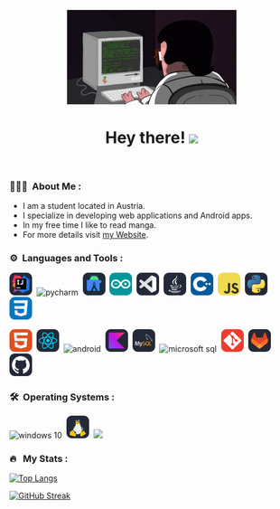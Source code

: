 <p align="center"><img src="coding.gif" width="300"/></p>
<h1 align="center">Hey there! <img src="https://media.giphy.com/media/hvRJCLFzcasrR4ia7z/giphy.gif" width="40"></h1>
<p align="center"><img src="https://komarev.com/ghpvc/?username=wautischer&style=flat-square&color=blue" alt=""></p>

### 👨🏻‍💻 &nbsp;About Me :
* I am a student located in Austria.
* I specialize in developing web applications and Android apps.
* In my free time I like to read manga.
* For more details visit <a href="https://www.wautischer.dev">my Website</a>.

### ⚙️ &nbsp;Languages and Tools :
<p>
<img src="https://github.com/tandpfun/skill-icons/raw/main/icons/Idea-Dark.svg" alt="intellij" width="40" height="40"/>&nbsp;
<img src="https://cdn.iconscout.com/icon/free/png-256/free-pycharm-1175008.png" alt="pycharm" width="40" height="40"/>&nbsp;
<img src="https://github.com/tandpfun/skill-icons/raw/main/icons/AndroidStudio-Dark.svg" alt="android studio" width="40" height="40"/>&nbsp;
<img src="https://raw.githubusercontent.com/tandpfun/skill-icons/59059d9d1a2c092696dc66e00931cc1181a4ce1f/icons/Arduino.svg" alt="arduino ide" width="40" height="40"/>&nbsp;
<img src="https://github.com/tandpfun/skill-icons/raw/main/icons/VSCode-Dark.svg" alt="vscode" width="40" height="40"/>&nbsp;
<img src="https://github.com/tandpfun/skill-icons/raw/main/icons/Java-Dark.svg" alt="java" width="40" height="40"/>&nbsp;
<img src="https://github.com/tandpfun/skill-icons/raw/main/icons/CPP.svg" alt="cpp" width="40" height="40"/>&nbsp;
<img src="https://github.com/tandpfun/skill-icons/raw/main/icons/JavaScript.svg" alt="javascript" width="40" height="40"/>&nbsp;
<img src="https://github.com/tandpfun/skill-icons/raw/main/icons/Python-Dark.svg" alt="Python" width="40" height="40"/>&nbsp;
<img src="https://github.com/tandpfun/skill-icons/raw/main/icons/CSS.svg" alt="css" width="40" height="40"/>&nbsp;
</p>
<p>
  <img src="https://github.com/tandpfun/skill-icons/raw/main/icons/HTML.svg" alt="html" width="40" height="40"/>&nbsp;
<img src="https://github.com/tandpfun/skill-icons/raw/main/icons/React-Dark.svg" alt="react" width="40" height="40"/>&nbsp;
<img src="https://www.pngmart.com/files/13/Android-Logo-Transparent-PNG.png" alt="android" width="40" height="40"/>&nbsp;
<img src="https://github.com/tandpfun/skill-icons/raw/main/icons/Kotlin-Dark.svg" alt="kotlin" width="40" height="40"/>&nbsp;
<img src="https://github.com/tandpfun/skill-icons/raw/main/icons/MySQL-Dark.svg" alt="mysql" width="40" height="40"/>&nbsp;
<img src="https://brandslogos.com/wp-content/uploads/images/large/microsoft-sql-server-logo.png" alt="microsoft sql" width="40" height="40"/>&nbsp;
<img src="https://github.com/tandpfun/skill-icons/raw/main/icons/Git.svg" alt="git" width="40" height="40"/>&nbsp;
<img src="https://github.com/tandpfun/skill-icons/raw/main/icons/GitLab-Dark.svg" alt="gitlab" width="40" height="40"/>&nbsp;
<img src="https://github.com/tandpfun/skill-icons/raw/main/icons/Github-Dark.svg" alt="gihub" width="40" height="40"/>&nbsp;
</p>

### 🛠 &nbsp;Operating Systems :
<p>
  <img src="https://static.vecteezy.com/system/resources/previews/020/975/574/original/window-10-logo-window-10-icon-transparent-free-png.png" alt="windows 10" width="40" height="40"/>&nbsp;
  <img src="https://github.com/tandpfun/skill-icons/raw/main/icons/Linux-Dark.svg" alt="linux" width="40" height="40"/>&nbsp;
  <img src="https://github.com/tandpfun/skill-icons/blob/main/icons/Apple-Dark.svg" width="40"/>&nbsp;
</p>

### 🔥 &nbsp; My Stats :
[![Top Langs](https://github-readme-stats.vercel.app/api/top-langs/?username=wautischer&layout=compact&theme=vision-friendly-dark)](https://github.com/anuraghazra/github-readme-stats)

[![GitHub Streak](http://github-readme-streak-stats.herokuapp.com?user=wautischer&theme=dark&background=000000)](https://git.io/streak-stats)

